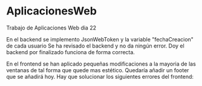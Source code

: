 # AplicacionesWeb

Trabajo de Aplicaciones Web dia 22

En el backend se implemento JsonWebToken y la variable "fechaCreacion" de cada usuario 
Se ha revisado el backend y no da ningún error. Doy el backend por finalizado funciona de forma correcta.

En el frontend se han aplicado pequeñas modificaciones a la mayoria de las ventanas de tal forma que quede mas estético.
Quedaría añadir un footer que se añadirá hoy. Hay que solucionar los siguientes errores del frontend:
